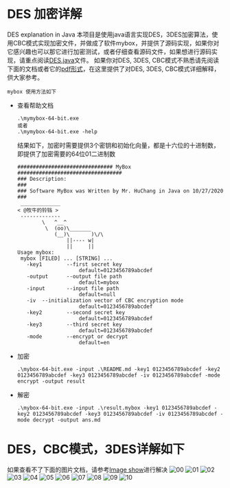 # DES 加密详解
DES explanation in Java
本项目是使用java语言实现DES，3DES加密算法，使用CBC模式实现加密文件，并做成了软件mybox，并提供了源码实现，如果你对它感兴趣也可以那它进行加密测试，或者仔细查看源码文件，如果想进行源码实现，请重点阅读[DES.java](https://github.com/Chang-LeHung/DES/blob/main/des/DES.java)文件。
如果你对DES, 3DES, CBC模式不熟悉请先阅读下面的文档或者它的[pdf形式](https://github.com/Chang-LeHung/DES/blob/main/DES.pdf)，在这里提供了对DES, 3DES, CBC模式详细解释，供大家参考。

`mybox 使用方法如下`
- 查看帮助文档
  ```
  .\mymybox-64-bit.exe
  或者
  .\mymybox-64-bit.exe -help
  ```
  结果如下，加密时需要提供3个密钥和初始化向量，都是十六位的十进制数，即提供了加密需要的64位01二进制数
  ```
  ############################### MyBox ##################################
  ### Description:                                                    ###
  ### Software MyBox was Written by Mr. HuChang in Java on 10/27/2020 ###
   _____________
  < @牧牛的铃铛 >
   -------------
          \   ^__^
           \  (oo)\_______
              (__)\       )\/\
                  ||---- w|
                  ||     ||
  Usage mybox:
   mybox [FILED] ... [STRING] ...
     -key1        --first secret key
                      default=0123456789abcdef
     -output      --output file path
                      default=mybox
     -input       --input file path
                      default=null
     -iv  --initialization vector of CBC encryption mode
                      default=0123456789abcdef
     -key2        --second secret key
                      default=0123456789abcdef
     -key3        --third secret key
                      default=0123456789abcdef
     -mode        --encrypt or decrypt
                      default=en
  ```
- 加密
  ```
  .\mybox-64-bit.exe -input .\README.md -key1 0123456789abcdef -key2 0123456789abcdef -key3 0123456789abcdef -iv 0123456789abcdef -mode encrypt -output result
  ```
- 解密
  ```
  .\mybox-64-bit.exe -input .\result.mybox -key1 0123456789abcdef -key2 0123456789abcdef -key3 0123456789abcdef -iv 0123456789abcdef -mode decrypt -output ans.md
  ```
# DES，CBC模式，3DES详解如下
如果查看不了下面的图片文档，请参考[Image show](https://blog.csdn.net/liu19721018/article/details/106467711/)进行解决
![00](/images/DES_00.png)
![01](/images/DES_01.png)
![02](/images/DES_02.png)
![03](/images/DES_03.png)
![04](/images/DES_04.png)
![05](/images/DES_05.png)
![06](/images/DES_06.png)
![07](/images/DES_07.png)
![08](/images/DES_08.png)
![09](/images/DES_09.png)
![10](/images/DES_10.png)

